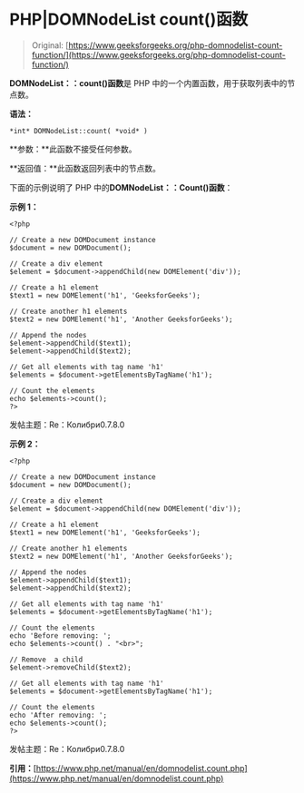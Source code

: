# PHP|DOMNodeList count()函数

> Original: [https://www.geeksforgeeks.org/php-domnodelist-count-function/](https://www.geeksforgeeks.org/php-domnodelist-count-function/)

**DOMNodeList：：count()函数**是 PHP 中的一个内置函数，用于获取列表中的节点数。

**语法：**

```
*int* DOMNodeList::count( *void* )
```

**参数：**此函数不接受任何参数。

**返回值：**此函数返回列表中的节点数。

下面的示例说明了 PHP 中的**DOMNodeList：：Count()函数**：

**示例 1：**

```
<?php

// Create a new DOMDocument instance
$document = new DOMDocument();

// Create a div element
$element = $document->appendChild(new DOMElement('div'));

// Create a h1 element
$text1 = new DOMElement('h1', 'GeeksforGeeks');

// Create another h1 elements
$text2 = new DOMElement('h1', 'Another GeeksforGeeks');

// Append the nodes
$element->appendChild($text1);
$element->appendChild($text2);

// Get all elements with tag name 'h1'
$elements = $document->getElementsByTagName('h1');

// Count the elements
echo $elements->count();
?>
```

发帖主题：Re：Колибри0.7.8.0

**示例 2：**

```
<?php

// Create a new DOMDocument instance
$document = new DOMDocument();

// Create a div element
$element = $document->appendChild(new DOMElement('div'));

// Create a h1 element
$text1 = new DOMElement('h1', 'GeeksforGeeks');

// Create another h1 elements
$text2 = new DOMElement('h1', 'Another GeeksforGeeks');

// Append the nodes
$element->appendChild($text1);
$element->appendChild($text2);

// Get all elements with tag name 'h1'
$elements = $document->getElementsByTagName('h1');

// Count the elements
echo 'Before removing: ';
echo $elements->count() . "<br>";

// Remove  a child
$element->removeChild($text2);

// Get all elements with tag name 'h1'
$elements = $document->getElementsByTagName('h1');

// Count the elements
echo 'After removing: ';
echo $elements->count();
?>
```

发帖主题：Re：Колибри0.7.8.0

**引用：**[https://www.php.net/manual/en/domnodelist.count.php](https://www.php.net/manual/en/domnodelist.count.php)